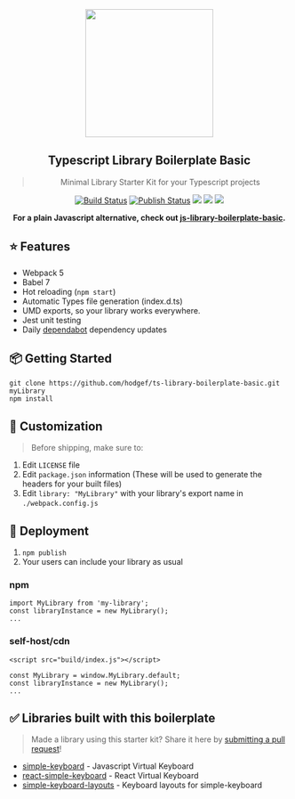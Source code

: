  <div align="center">
 <img align="center" width="230" src="https://i.imgur.com/iHgtvmg.png" />
  <h2>Typescript Library Boilerplate Basic</h2>
  <blockquote>Minimal Library Starter Kit for your Typescript projects</blockquote>
 
 <a href="https://github.com/npm /ts-library-boilerplate-basic/actions"><img alt="Build Status" src="https://github.com/hodgef/ts-library-boilerplate-basic/workflows/Build/badge.svg?color=green" /></a> <a href="https://github.com/hodgef/ts-library-boilerplate-basic/actions"> <img alt="Publish Status" src="https://github.com/hodgef/ts-library-boilerplate-basic/workflows/Publish/badge.svg?color=green" /></a> <img src="https://img.shields.io/david/hodgef/ts-library-boilerplate-basic.svg" /> <a href="https://david-dm.org/hodgef/ts-library-boilerplate-basic?type=dev"><img src="https://img.shields.io/david/dev/hodgef/ts-library-boilerplate-basic.svg" /></a> <img src="https://api.dependabot.com/badges/status?host=github&repo=hodgef/ts-library-boilerplate-basic" />
 
<strong>For a plain Javascript alternative, check out [js-library-boilerplate-basic](https://github.com/hodgef/js-library-boilerplate-basic).</strong>

</div>

## ⭐️ Features

- Webpack 5
- Babel 7
- Hot reloading (`npm start`)
- Automatic Types file generation (index.d.ts)
- UMD exports, so your library works everywhere.
- Jest unit testing
- Daily [dependabot](https://dependabot.com) dependency updates

## 📦 Getting Started

```
git clone https://github.com/hodgef/ts-library-boilerplate-basic.git myLibrary
npm install
```

## 💎 Customization

> Before shipping, make sure to:

1. Edit `LICENSE` file
2. Edit `package.json` information (These will be used to generate the headers for your built files)
3. Edit `library: "MyLibrary"` with your library's export name in `./webpack.config.js`

## 🚀 Deployment

1. `npm publish`
2. Your users can include your library as usual

### npm

```
import MyLibrary from 'my-library';
const libraryInstance = new MyLibrary();
...
```

### self-host/cdn

```
<script src="build/index.js"></script>

const MyLibrary = window.MyLibrary.default;
const libraryInstance = new MyLibrary();
...
```

## ✅ Libraries built with this boilerplate

> Made a library using this starter kit? Share it here by [submitting a pull request](https://github.com/hodgef/ts-library-boilerplate-basic/pulls)!

- [simple-keyboard](https://github.com/hodgef/simple-keyboard) - Javascript Virtual Keyboard
- [react-simple-keyboard](https://github.com/hodgef/react-simple-keyboard) - React Virtual Keyboard
- [simple-keyboard-layouts](https://github.com/hodgef/simple-keyboard-layouts) - Keyboard layouts for simple-keyboard
